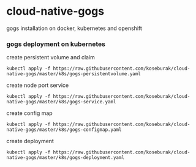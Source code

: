 # cloud-native-gogs
gogs installation on docker, kubernetes and openshift

### gogs deployment on kubernetes
create persistent volume and claim
```
kubectl apply -f https://raw.githubusercontent.com/koseburak/cloud-native-gogs/master/k8s/gogs-persistentvolume.yaml
```
create node port service
```
kubectl apply -f https://raw.githubusercontent.com/koseburak/cloud-native-gogs/master/k8s/gogs-service.yaml
```
create config map
```
kubectl apply -f https://raw.githubusercontent.com/koseburak/cloud-native-gogs/master/k8s/gogs-configmap.yaml
```
create deployment
```
kubectl apply -f https://raw.githubusercontent.com/koseburak/cloud-native-gogs/master/k8s/gogs-deployment.yaml
```
